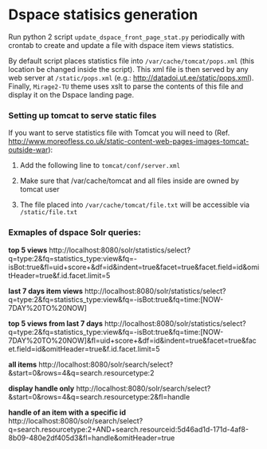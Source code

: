 # Dspace statisics generation

Run python 2 script `update_dspace_front_page_stat.py` periodically with crontab to create and update a file with dspace item views statistics.

By default script places statistics file into `/var/cache/tomcat/pops.xml` (this location be changed inside the script). This xml file is then served by any web server at `/static/pops.xml` (e.g.: http://datadoi.ut.ee/static/pops.xml). Finally, `Mirage2-TU` theme uses xslt to parse the contents of this file and display it on the Dspace landing page.

### Setting up tomcat to serve static files

If you want to serve statistics file with Tomcat you will need to (Ref. http://www.moreofless.co.uk/static-content-web-pages-images-tomcat-outside-war):


1. Add the following line to `tomcat/conf/server.xml`

      <Host name="localhost"  appBase="webapps"
            unpackWARs="true" autoDeploy="true">

      <Context docBase="/var/cache/tomcat" path="/static" />  <!-- added part -->

2. Make sure that /var/cache/tomcat and all files inside are owned by tomcat user
3. The file placed into `/var/cache/tomcat/file.txt` will be accessible via `/static/file.txt`







### Exmaples of dspace Solr queries:

**top 5 views**
http://localhost:8080/solr/statistics/select?q=type:2&fq=statistics_type:view&fq=-isBot:true&fl=uid+score+&df=id&indent=true&facet=true&facet.field=id&omitHeader=true&f.id.facet.limit=5

**last 7 days item views**
http://localhost:8080/solr/statistics/select?q=type:2&fq=statistics_type:view&fq=-isBot:true&fq=time:[NOW-7DAY%20TO%20NOW]

**top 5 views from last 7 days**
http://localhost:8080/solr/statistics/select?q=type:2&fq=statistics_type:view&fq=-isBot:true&fq=time:[NOW-7DAY%20TO%20NOW]&fl=uid+score+&df=id&indent=true&facet=true&facet.field=id&omitHeader=true&f.id.facet.limit=5

**all items**
http://localhost:8080/solr/search/select?&start=0&rows=4&q=search.resourcetype:2

**display handle only**
http://localhost:8080/solr/search/select?&start=0&rows=4&q=search.resourcetype:2&fl=handle

**handle of an item with a specific id**
http://localhost:8080/solr/search/select?q=search.resourcetype:2+AND+search.resourceid:5d46ad1d-171d-4af8-8b09-480e2df405d3&fl=handle&omitHeader=true






